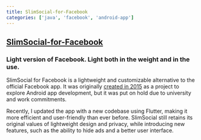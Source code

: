 ```yaml
---
title: SlimSocial-for-Facebook
categories: ['java', 'facebook', 'android-app']
---
```

## [SlimSocial-for-Facebook](https://github.com/rignaneseleo/SlimSocial-for-Facebook)

### Light version of Facebook. Light both in the weight and in the use.



SlimSocial for Facebook is a lightweight and customizable alternative to the official Facebook app. It was originally [created in 2015](https://forum.xda-developers.com/android/apps-games/app-slimfacebook-1mb-0-permissions-t3254174) as a project to explore Android app development, but it was put on hold due to university and work commitments.

Recently, I updated the app with a new codebase using Flutter, making it more efficient and user-friendly than ever before. SlimSocial still retains its original values of lightweight design and privacy, while introducing new features, such as the ability to hide ads and a better user interface.
